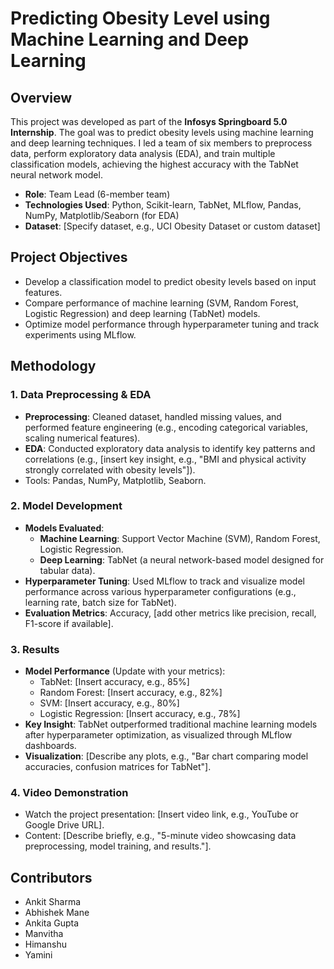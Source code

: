 # Predicting Obesity Level using Machine Learning and Deep Learning

## Overview

This project was developed as part of the **Infosys Springboard 5.0 Internship**. The goal was to predict obesity levels using machine learning and deep learning techniques. I led a team of six members to preprocess data, perform exploratory data analysis (EDA), and train multiple classification models, achieving the highest accuracy with the TabNet neural network model.

- **Role**: Team Lead (6-member team)
- **Technologies Used**: Python, Scikit-learn, TabNet, MLflow, Pandas, NumPy, Matplotlib/Seaborn (for EDA)
- **Dataset**: \[Specify dataset, e.g., UCI Obesity Dataset or custom dataset\]

## Project Objectives

- Develop a classification model to predict obesity levels based on input features.
- Compare performance of machine learning (SVM, Random Forest, Logistic Regression) and deep learning (TabNet) models.
- Optimize model performance through hyperparameter tuning and track experiments using MLflow.

## Methodology

### 1. Data Preprocessing & EDA

- **Preprocessing**: Cleaned dataset, handled missing values, and performed feature engineering (e.g., encoding categorical variables, scaling numerical features).
- **EDA**: Conducted exploratory data analysis to identify key patterns and correlations (e.g., \[insert key insight, e.g., "BMI and physical activity strongly correlated with obesity levels"\]).
- Tools: Pandas, NumPy, Matplotlib, Seaborn.

### 2. Model Development

- **Models Evaluated**:
  - **Machine Learning**: Support Vector Machine (SVM), Random Forest, Logistic Regression.
  - **Deep Learning**: TabNet (a neural network-based model designed for tabular data).
- **Hyperparameter Tuning**: Used MLflow to track and visualize model performance across various hyperparameter configurations (e.g., learning rate, batch size for TabNet).
- **Evaluation Metrics**: Accuracy, \[add other metrics like precision, recall, F1-score if available\].

### 3. Results

- **Model Performance** (Update with your metrics):
  - TabNet: \[Insert accuracy, e.g., 85%\]
  - Random Forest: \[Insert accuracy, e.g., 82%\]
  - SVM: \[Insert accuracy, e.g., 80%\]
  - Logistic Regression: \[Insert accuracy, e.g., 78%\]
- **Key Insight**: TabNet outperformed traditional machine learning models after hyperparameter optimization, as visualized through MLflow dashboards.
- **Visualization**: \[Describe any plots, e.g., "Bar chart comparing model accuracies, confusion matrices for TabNet"\].

### 4. Video Demonstration

- Watch the project presentation: \[Insert video link, e.g., YouTube or Google Drive URL\].
- Content: \[Describe briefly, e.g., "5-minute video showcasing data preprocessing, model training, and results."\].

## 

## Contributors

- Ankit Sharma
- Abhishek Mane
- Ankita Gupta
- Manvitha
- Himanshu
- Yamini
